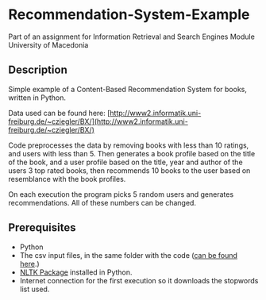 
# Recommendation-System-Example
Part of an assignment for Information Retrieval and Search Engines Module University of Macedonia

## Description

Simple example of a Content-Based Recommendation System for books, written in Python.

Data used can be found  here: [http://www2.informatik.uni-freiburg.de/~cziegler/BX/](http://www2.informatik.uni-freiburg.de/~cziegler/BX/)

Code preprocesses the data by removing books with less than 10 ratings, and users with less than 5.
Then generates a book profile based on the title of the book, and a user profile based on the title, year and author of the users 3 top rated books, then recommends 10 books to the user based on resemblance with the book profiles.

On each execution the program picks 5 random users and generates recommendations.
All of these numbers can be changed.

## Prerequisites

- Python
- The csv input files, in the same folder with the code ([can be found here](http://www2.informatik.uni-freiburg.de/~cziegler/BX/BX-CSV-Dump.zip).)
- [NLTK Package](https://www.nltk.org/install.html)  installed in Python.
- Internet connection for the first execution so it downloads the stopwords list used.
